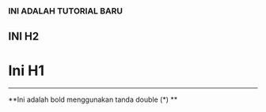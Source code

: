### INI ADALAH TUTORIAL BARU
## INI H2
# Ini H1

-----


**Ini adalah bold menggunakan tanda double (*) **
